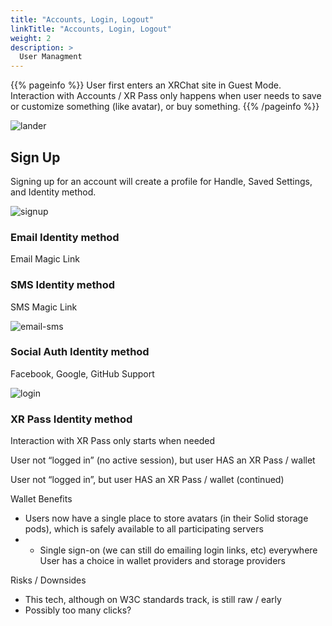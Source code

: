 ```yaml
---
title: "Accounts, Login, Logout"
linkTitle: "Accounts, Login, Logout"
weight: 2
description: >
  User Managment 
---
```


{{% pageinfo %}}
User first enters an XRChat site in Guest Mode. Interaction with Accounts / XR Pass only happens when user needs to save or customize something (like avatar), or buy something.
{{% /pageinfo %}}

![lander][lander]

## Sign Up

Signing up for an account will create a profile for Handle, Saved Settings, and Identity method.

![signup][signup]

### Email Identity method
Email Magic Link

### SMS Identity method
SMS Magic Link

![email-sms][email-sms]

### Social Auth Identity method
Facebook, Google, GitHub Support


![login][login]

### XR Pass Identity method

Interaction with XR Pass only starts when needed

User not “logged in” (no active session), but user HAS an XR Pass / wallet

User not “logged in”, but user HAS an XR Pass / wallet (continued)


Wallet Benefits
* Users now have a single place to store avatars (in their Solid storage pods), which is safely available to all participating servers
* * Single sign-on (we can still do emailing login links, etc) everywhere
User has a choice in wallet providers and storage providers

Risks / Downsides
* This tech, although on W3C standards track, is still raw / early
* Possibly too many clicks?


[login]: https://xrengine.github.io/img/xrc-login.png "login"
[signup]: https://xrengine.github.io/img/xrc-signup.png "signup"
[email-sms]: https://xrengine.github.io/img/xrc-email-sms.png "email-sms"
[lander]: https://xrengine.github.io/img/xrc-lander.png "lander"
